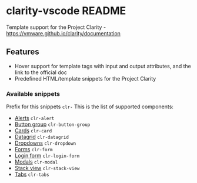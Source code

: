 # clarity-vscode README

Template support for the Project Clarity - https://vmware.github.io/clarity/documentation

## Features

- Hover support for template tags with input and output attributes, and the link to the official doc
- Predefined HTML/template snippets for the Project Clarity

### Available snippets

Prefix for this snippets  ```clr-```
This is the list of supported components:
* [Alerts](https://vmware.github.io/clarity/documentation/alerts) ```clr-alert```
* [Button group](https://vmware.github.io/clarity/documentation/button-group) ```clr-button-group```
* [Cards](https://vmware.github.io/clarity/documentation/cards) ```clr-card```
* [Datagrid](https://vmware.github.io/clarity/documentation/datagrid) ```clr-datagrid```
* [Dropdowns](https://vmware.github.io/clarity/documentation/dropdowns) ```clr-dropdown```
* [Forms](https://vmware.github.io/clarity/documentation/forms) ```clr-form```
* [Login form](https://vmware.github.io/clarity/documentation/login) ```clr-login-form```
* [Modals](https://vmware.github.io/clarity/documentation/modals) ```clr-modal```
* [Stack view](https://vmware.github.io/clarity/documentation/stack-view) ```clr-stack-view```
* [Tabs](https://vmware.github.io/clarity/documentation/tabs) ```clr-tabs```
